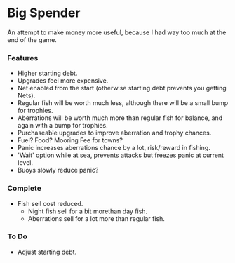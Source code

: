 # Big Spender
An attempt to make money more useful, because I had way too much at the end of the game.

### Features
- Higher starting debt.
- Upgrades feel more expensive.
- Net enabled from the start (otherwise starting debt prevents you getting Nets).
- Regular fish will be worth much less, although there will be a small bump for trophies.
- Aberrations will be worth much more than regular fish for balance, and again with a bump for trophies.
- Purchaseable upgrades to improve aberration and trophy chances.
- Fuel? Food? Mooring Fee for towns?
- Panic increases aberrations chance by a lot, risk/reward in fishing.
- 'Wait' option while at sea, prevents attacks but freezes panic at current level.
- Buoys slowly reduce panic?

### Complete
- Fish sell cost reduced.
  - Night fish sell for a bit morethan day fish.
  - Aberrations sell for a lot more than regular fish.

### To Do
- Adjust starting debt.

